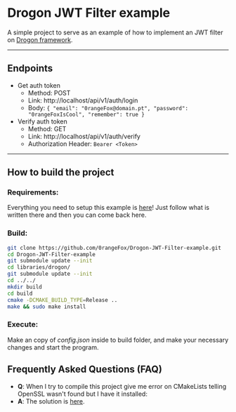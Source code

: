 # Drogon JWT Filter example
A simple project to serve as an example of how to implement an JWT filter on [Drogon framework](https://github.com/an-tao/drogon).
___

## Endpoints
* Get auth token
    * Method: POST
    * Link: http://localhost/api/v1/auth/login
    * Body: ```{ "email": "0rangeFox@domain.pt", "password": "0rangeFoxIsCool", "remember": true }```
* Verify auth token
    * Method: GET
    * Link: http://localhost/api/v1/auth/verify
    * Authorization Header: ```Bearer <Token>```
___
## How to build the project
### Requirements:
Everything you need to setup this example is [here](https://github.com/an-tao/drogon/wiki/ENG-02-Installation#System-Requirements)! Just follow what is written there and then you can come back here.

### Build:
```bash
git clone https://github.com/0rangeFox/Drogon-JWT-Filter-example.git
cd Drogon-JWT-Filter-example
git submodule update --init
cd libraries/drogon/
git submodule update --init
cd ../../
mkdir build
cd build
cmake -DCMAKE_BUILD_TYPE=Release ..
make && sudo make install
```

### Execute:
Make an copy of _config.json_ inside to build folder, and make your necessary changes and start the program.

## Frequently Asked Questions (FAQ)
* **Q**: When I try to compile this project give me error on CMakeLists telling OpenSSL wasn't found but I have it installed:
* **A**: The solution is [here](https://github.com/drogonframework/drogon/issues/1161#issuecomment-1019180325).